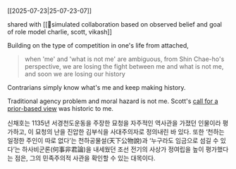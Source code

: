 [[2025-07-23|25-07-23-07]]

shared with [[🌙simulated collaboration based on observed belief and goal of role model charlie, scott, vikash]]

Building on the type of competition in one's life from attached,

> when 'me' and 'what is not me' are ambiguous, from Shin Chae-ho's perspective, we are losing the fight between me and what is not me, and soon we are losing our history

Contrarians simply know what's me and keep making history.

Traditional agency problem and moral hazard is not me. Scott's [call for a prior-based view](https://0599faed.streaklinks.com/Cg0CvcEi4knMwR_KCQNau_He/https%3A%2F%2Fotter.ai%2Fs%2FLHRfCWvuQUWKe_B5lJq1NQ%3Fsnpt%3Dtrue) was historic to me.

신채호는 1135년 서경천도운동을 주장한 묘청을 자주적인 역사관을 가졌던 인물이라 평가하고, 이 묘청의 난을 진압한 김부식을 사대주의자로 정의내린 바 있다. 또한 ‘천하는 일정한 주인이 따로 없다’는 천하공물설(天下公物說)과 ‘누구라도 임금으로 섬길 수 있다’는 하사비군론(何事非君論)을 내세웠던 조선 전기의 사상가 정여립을 높이 평가했다는 점은, 그의 민족주의적 사관을 확인할 수 있는 대목이다.